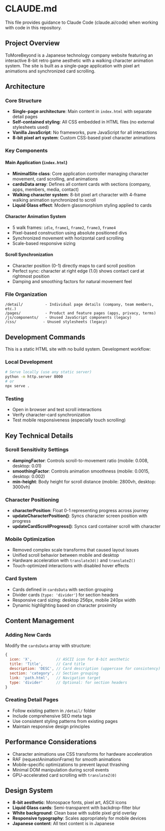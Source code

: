 # CLAUDE.md

This file provides guidance to Claude Code (claude.ai/code) when working with code in this repository.

## Project Overview

ToMoreBeyond is a Japanese technology company website featuring an interactive 8-bit retro game aesthetic with a walking character animation system. The site is built as a single-page application with pixel art animations and synchronized card scrolling.

## Architecture

### Core Structure
- **Single-page architecture**: Main content in `index.html` with separate detail pages
- **Self-contained styling**: All CSS embedded in HTML files (no external stylesheets used)
- **Vanilla JavaScript**: No frameworks, pure JavaScript for all interactions
- **8-bit pixel art system**: Custom CSS-based pixel character animations

### Key Components

#### Main Application (`index.html`)
- **MinimalSite class**: Core application controller managing character movement, card scrolling, and animations
- **cardsData array**: Defines all content cards with sections (company, apps, members, media, contact)
- **Walking character system**: 8-bit pixel art character with 4-frame walking animation synchronized to scroll
- **Liquid Glass effect**: Modern glassmorphism styling applied to cards

#### Character Animation System
- 5 walk frames: `idle`, `frame1`, `frame2`, `frame3`, `frame4`
- Pixel-based construction using absolute positioned divs
- Synchronized movement with horizontal card scrolling
- Scale-based responsive sizing

#### Scroll Synchronization
- Character position (0-1) directly maps to card scroll position
- Perfect sync: character at right edge (1.0) shows contact card at rightmost position
- Damping and smoothing factors for natural movement feel

### File Organization
```
/detail/          - Individual page details (company, team members, etc.)
/pages/           - Product and feature pages (apps, privacy, terms)
/js/components/   - Unused JavaScript components (legacy)
/css/            - Unused stylesheets (legacy)
```

## Development Commands

This is a static HTML site with no build system. Development workflow:

### Local Development
```bash
# Serve locally (use any static server)
python -m http.server 8000
# or
npx serve .
```

### Testing
- Open in browser and test scroll interactions
- Verify character-card synchronization
- Test mobile responsiveness (especially touch scrolling)

## Key Technical Details

### Scroll Sensitivity Settings
- **dampingFactor**: Controls scroll-to-movement ratio (mobile: 0.008, desktop: 0.01)
- **smoothingFactor**: Controls animation smoothness (mobile: 0.0015, desktop: 0.002)
- **min-height**: Body height for scroll distance (mobile: 2800vh, desktop: 3000vh)

### Character Positioning
- **characterPosition**: Float 0-1 representing progress across journey
- **updateCharacterPosition()**: Syncs character screen position with progress
- **updateCardScrollProgress()**: Syncs card container scroll with character

### Mobile Optimization
- Removed complex scale transforms that caused layout issues
- Unified scroll behavior between mobile and desktop
- Hardware acceleration with `translate3d()` and `translateZ()`
- Touch-optimized interactions with disabled hover effects

### Card System
- Cards defined in `cardsData` with section grouping
- Divider cards (`type: 'divider'`) for section headers
- Responsive card sizing: desktop 256px, mobile 240px width
- Dynamic highlighting based on character proximity

## Content Management

### Adding New Cards
Modify the `cardsData` array with structure:
```javascript
{
  icon: 'X',           // ASCII icon for 8-bit aesthetic
  title: 'Title',      // Card title
  description: 'DESC', // Card description (uppercase for consistency)
  section: 'category', // Section grouping
  link: 'path.html',   // Navigation target
  type: 'divider'      // Optional: for section headers
}
```

### Creating Detail Pages
- Follow existing pattern in `/detail/` folder
- Include comprehensive SEO meta tags
- Use consistent styling patterns from existing pages
- Maintain responsive design principles

## Performance Considerations

- Character animations use CSS transforms for hardware acceleration
- RAF (requestAnimationFrame) for smooth animations
- Mobile-specific optimizations to prevent layout thrashing
- Minimal DOM manipulation during scroll events
- GPU-accelerated card scrolling with `translateZ(0)`

## Design System

- **8-bit aesthetic**: Monospace fonts, pixel art, ASCII icons
- **Liquid Glass cards**: Semi-transparent with backdrop-filter blur
- **White background**: Clean base with subtle pixel grid overlay
- **Responsive typography**: Scales appropriately for mobile devices
- **Japanese content**: All text content is in Japanese